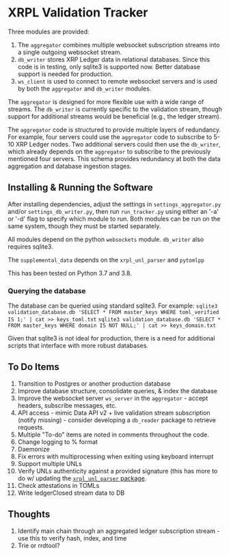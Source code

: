 # XRPL Validation Tracker
Three modules are provided:
1. The `aggregator` combines multiple websocket subscription streams into a single outgoing websocket stream.
2. `db_writer` stores XRP Ledger data in relational databases. Since this code is in testing, only sqlite3 is supported now. Better database support is needed for production.
3. `ws_client` is used to connect to remote websocket servers and is used by both the `aggregator` and `db_writer` modules.

The `aggregator` is designed for more flexible use with a wide range of streams. The `db_writer` is currently specific to the validation stream, though support for additional streams would be beneficial (e.g., the ledger stream).

The `aggregator` code is structured to provide multiple layers of redundancy. For example, four servers could use the `aggregator` code to subscribe to 5-10 XRP Ledger nodes. Two additional servers could then use the `db_writer`, which already depends on the `aggregator` to subscribe to the previously mentioned four servers. This schema provides redundancy at both the data aggregation and database ingestion stages.

## Installing & Running the Software
After installing dependencies, adjust the settings in `settings_aggregator.py` and/or `settings_db_writer.py`, then run `run_tracker.py` using either an '-a' or '-d' flag to specify which module to run. Both modules can be run on the same system, though they must be started separately.

All modules depend on the python `websockets` module. `db_writer` also requires sqlite3.

The `supplemental_data` depends on the `xrpl_unl_parser` and `pytomlpp`

This has been tested on Python 3.7 and 3.8.

### Querying the database
The database can be queried using standard sqlite3. For example:
`sqlite3 validation_database.db 'SELECT * FROM master_keys WHERE toml_verified IS 1;' | cat >> keys_toml.txt`
`sqlite3 validation_database.db 'SELECT * FROM master_keys WHERE domain IS NOT NULL;' | cat >> keys_domain.txt`

Given that sqlite3 is not ideal for production, there is a need for additional scripts that interface with more robust databases.

## To Do Items
1. Transition to Postgres or another production database
2. Improve database structure, consolidate queries, & index the database
3. Improve the websocket server `ws_server` in the `aggregator` - accept headers, subscribe messages, etc.
4. API access - mimic Data API v2 + live validation stream subscription (notify missing) - consider developing a `db_reader` package to retrieve requests.
5. Multiple "To-do" items are noted in comments throughout the code.
6. Change logging to % format
7. Daemonize
8. Fix errors with multiprocessing when exiting using keyboard interrupt
9. Support multiple UNLs
10. Verify UNLs authenticity against a provided signature (this has more to do w/ updating the [`xrpl_unl_parser` package].
11. Check attestations in TOMLs
12. Write ledgerClosed stream data to DB

## Thoughts
1. Identify main chain through an aggregated ledger subscription stream - use this to verify hash, index, and time
2. Trie or rrdtool?

[`xrpl_unl_parser` package]:https://github.com/crypticrabbit/xrpl_unl_parser
